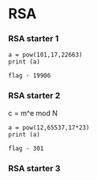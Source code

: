 # RSA 

### RSA starter 1

```
a = pow(101,17,22663)
print (a)
```

`flag - 19906 ` 

### RSA starter 2

c = m^e mod N
```
a = pow(12,65537,17*23)
print (a)
```

`flag - 301`

### RSA starter 3

